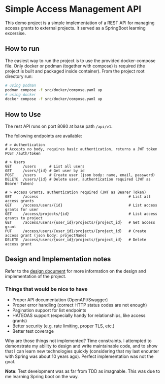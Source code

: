 Simple Access Management API
===
This demo project is a simple implementation of a REST API for managing access grants to external projects. It served as a SpringBoot learning excersise.

## How to run
The easiest way to run the project is to use the provided docker-compose file. Only docker or podman (together with compose) is required (the project is built and packaged inside container).
From the project root directory run:

```bash
# using podman
podman compose -f src/docker/compose.yaml up
# using docker
docker compose -f src/docker/compose.yaml up
```

## How to Use
The rest API runs on port 8080 at base path `/api/v1`. 

The following endpoints are available:

```text
# > Authentication
# Accepts no body, requires basic authentication, returns a JWT token
POST /auth/token

# > Users
GET     /users      # List all users
GET     /users/{id} # Get user by id
POST    /users      # Create user (json body: name, email, password)
DELETE  /users/{id} # Delete user, authentication required (JWT as Bearer Token)
 
# > Access Grants, authentication required (JWT as Bearer Token)
GET     /access                                         # List all access grants
GET     /access/users/{id}                              # List access grants for user
GET     /access/projects/{id}                           # List access grants to project
GET     /access/users/{user_id}/projects/{project_id}   # Get access grant
PUT     /access/users/{user_id}/projects/{project_id}   # Create access grant (json body: projectName)
DELETE  /access/users/{user_id}/projects/{project_id}   # Delete access grant
```

## Design and Implementation notes
Refer to the [design document](DESIGN.md) for more information on the design and implementation of the project.

### Things that would be nice to have
- Proper API documentation (OpenAPI/Swagger)
- Proper error handling (correct HTTP status codes are not enough)
- Pagination support for list endpoints
- HATEOAS support (especially handy for relationships, like access grants)
- Better security (e.g. rate limiting, proper TLS, etc.)
- Better test coverage

Why are those things not implemented? Time constraints. I attempted to demonstrate my ability to design and write maintainable code, and to show that I can learn new technologies quickly (considering that my last encunter with Spring was about 10 years ago). Perfect implementation was not the goal. 

__Note:__ Test development was as far from TDD as imagnable. This was due to me learning Spring boot on the way.